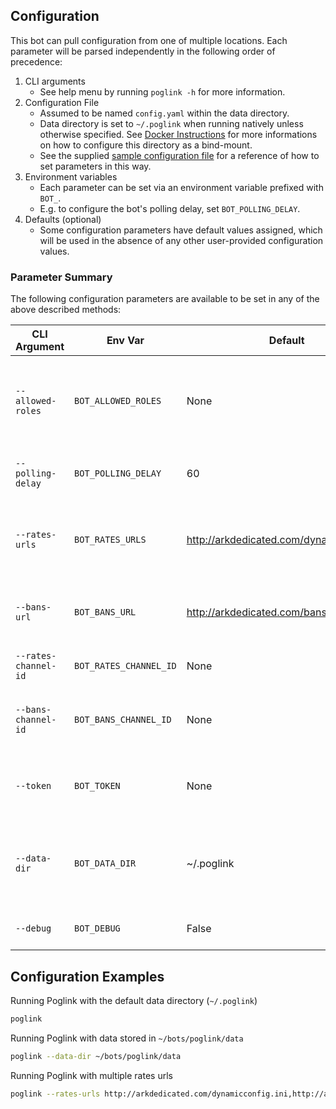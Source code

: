 ## Configuration
This bot can pull configuration from one of multiple locations. Each parameter will be parsed independently in the following order of precedence:
1. CLI arguments
    - See help menu by running `poglink -h` for more information.
2. Configuration File
    - Assumed to be named `config.yaml` within the data directory.
    - Data directory is set to `~/.poglink` when running natively unless otherwise specified. See [Docker Instructions](https://github.com/FM-17/poglink/blob/main/docs/docker-installation.md) for more informations on how to configure this directory as a bind-mount.
    - See the supplied [sample configuration file](https://github.com/FM-17/poglink/blob/main/sample-config.yaml) for a reference of how to set parameters in this way.
3. Environment variables
    - Each parameter can be set via an environment variable prefixed with `BOT_`.
    - E.g. to configure the bot's polling delay, set `BOT_POLLING_DELAY`.
4. Defaults (optional)
    - Some configuration parameters have default values assigned, which will be used
    in the absence of any other user-provided configuration values. 


### Parameter Summary
The following configuration parameters are available to be set in any of the above described methods:

| CLI Argument           | Env Var                  | Default                                   | Required | Description                                                          |
| ---------------------- | ------------------------ | ----------------------------------------- | -------- | -------------------------------------------------------------------- |
| `--allowed-roles`      | `BOT_ALLOWED_ROLES`      | None                                      | No       | Roles permitted to use bot commands (comma-separated list)           |
| `--polling-delay`      | `BOT_POLLING_DELAY`      | 60                                        | No       | Delay between each API check                                         |
| `--rates-urls`         | `BOT_RATES_URLS`         | http://arkdedicated.com/dynamicconfig.ini | No       | API URL to check for server rates (comma-separated list)        |
| `--bans-url`           | `BOT_BANS_URL`           | http://arkdedicated.com/bansummary.txt    | No       | 🚧 [WIP] API URL to check for a ban summary                              |
| `--rates-channel-id`   | `BOT_RATES_CHANNEL_ID`   | None                                      | Yes      | Channel ID to post rates in                                          |
| `--bans-channel-id`    | `BOT_BANS_CHANNEL_ID`    | None                                      | Yes      | 🚧 [WIP] Channel ID to post ban summary in  WIP                                   |
| `--token `             | `BOT_TOKEN`              | None                                      | Yes      | Bot token (from Discord Developer Portal)                            |
| `--data-dir`           | `BOT_DATA_DIR`           | ~/.poglink                        | No       | Directory that will contain bot data, such as the `config.yaml` file |
| `--debug`              | `BOT_DEBUG`              | False                                     | No       | Enables debug logging                                                |

## Configuration Examples

Running Poglink with the default data directory (`~/.poglink`)

```bash
poglink
```

Running Poglink with data stored in `~/bots/poglink/data`

```bash
poglink --data-dir ~/bots/poglink/data
```

Running Poglink with multiple rates urls

```bash
poglink --rates-urls http://arkdedicated.com/dynamicconfig.ini,http://arkdedicated.com/pc_smalltribes_dynamicconfig.ini
```